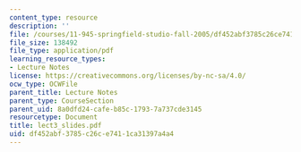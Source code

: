 ```yaml
---
content_type: resource
description: ''
file: /courses/11-945-springfield-studio-fall-2005/df452abf3785c26ce7411ca31397a4a4_lect3_slides.pdf
file_size: 138492
file_type: application/pdf
learning_resource_types:
- Lecture Notes
license: https://creativecommons.org/licenses/by-nc-sa/4.0/
ocw_type: OCWFile
parent_title: Lecture Notes
parent_type: CourseSection
parent_uid: 8a0dfd24-cafe-b85c-1793-7a737cde3145
resourcetype: Document
title: lect3_slides.pdf
uid: df452abf-3785-c26c-e741-1ca31397a4a4
---
```

